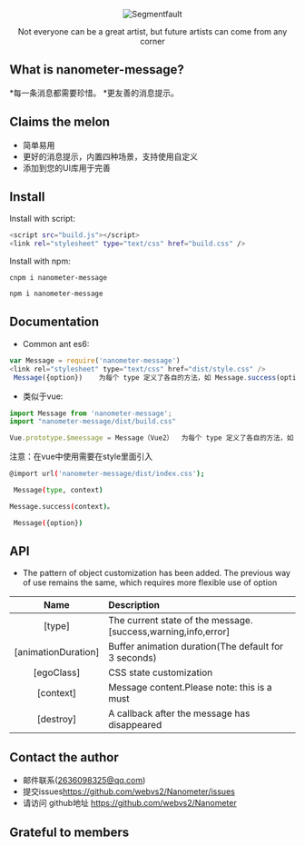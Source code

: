 <div align="center">

![Segmentfault](https://github.com/webvs2/Nanometer/blob/master/src/assets/img/rain.svg)

<p>Not everyone can be a great artist, but future artists can come from any corner</p>

</div>

<h2 align="centre">What is nanometer-message?</h2>
*每一条消息都需要珍惜。
*更友善的消息提示。
<h2 align="left">Claims the melon<MessageBox有哪些功能？ ></h2>

* 简单易用
* 更好的消息提示，内置四种场景，支持使用自定义
* 添加到您的UI库用于完善

<h2 align="left">Install</h2>
Install with script:

```bash
<script src="build.js"></script>
<link rel="stylesheet" type="text/css" href="build.css" />
```

Install with npm:

```
cnpm i nanometer-message
```

```bash
npm i nanometer-message
```

<h2 align="left">Documentation</h2>

* Common ant es6:

```js  
var Message = require('nanometer-message')
<link rel="stylesheet" type="text/css" href="dist/style.css" />
 Message({option})    为每个 type 定义了各自的方法，如 Message.success(options)。
```

* 类似于vue:

```js
import Message from 'nanometer-message';
import "nanometer-message/dist/build.css"

Vue.prototype.$meessage = Message（Vue2）  为每个 type 定义了各自的方法，如 Message.success(options)。
```

 注意：在vue中使用需要在style里面引入

```bash
@import url('nanometer-message/dist/index.css');
```

```bash
 Message(type, context)
```

```bash
Message.success(context)。
```

```bash
 Message({option})
```

<h2 align="left">API</h2>

* The pattern of object customization has been added. The previous way of use remains the same, which requires more flexible use of option

|Name|Description|
|:--:|:----------|
|[type]|The current state of the message. [success,warning,info,error]|
|[animationDuration]|Buffer animation duration(The default for 3 seconds)|
|[egoClass]|CSS state customization|
|[context]| Message content.Please note: this is a must|
|[destroy]| A callback after the message has disappeared |

<h2 align="left">Contact the author</h2>

* 邮件联系(2636098325@qq.com)
* 提交issues<https://github.com/webvs2/Nanometer/issues>
* 请访问 github地址 <a herf="https://github.com/webvs2/Nanometer"> https://github.com/webvs2/Nanometer</a>

<h2 align="left">Grateful to members</h2>
